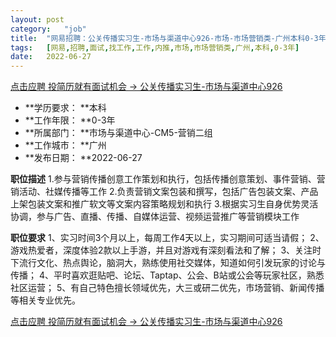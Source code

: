 ```yaml
---
layout:	post
category:	"job"
title:	"网易招聘：公关传播实习生-市场与渠道中心926-市场-市场营销类-广州本科0-3年"
tags:	[网易,招聘,面试,找工作,工作,内推,市场,市场营销类,广州,本科,0-3年]
date:	2022-06-27
---
```


[点击应聘 投简历就有面试机会 -> 公关传播实习生-市场与渠道中心926](http://mobile.bole.netease.com/bole/boleDetail?id=41053&employeeId=346f03c3cda5f04c&key=all)



- **学历要求： **本科
- **工作年限： **0-3年
- **所属部门： **市场与渠道中心-CM5-营销二组
- **工作城市： **广州
- **发布日期： **2022-06-27



**职位描述**
1.参与营销传播创意工作策划和执行，包括传播创意策划、事件营销、营销活动、社媒传播等工作 
2.负责营销文案包装和撰写，包括广告包装文案、产品上架包装文案和推广软文等文案内容策略规划和执行 
3.根据实习生自身优势灵活协调，参与广告、直播、传播、自媒体运营、视频运营推广等营销模块工作 



**职位要求**
1、实习时间3个月以上，每周工作4天以上，实习期间可适当请假； 
2、游戏热爱者，深度体验2款以上手游，并且对游戏有深刻看法和了解； 
3、关注时下流行文化、热点舆论，脑洞大，熟练使用社交媒体，知道如何引发玩家的讨论与传播； 
4、平时喜欢逛贴吧、论坛、Taptap、公会、B站或公会等玩家社区，熟悉社区运营； 
5、有自己特色擅长领域优先，大三或研二优先，市场营销、新闻传播等相关专业优先。



[点击应聘 投简历就有面试机会 -> 公关传播实习生-市场与渠道中心926](http://mobile.bole.netease.com/bole/boleDetail?id=41053&employeeId=346f03c3cda5f04c&key=all)